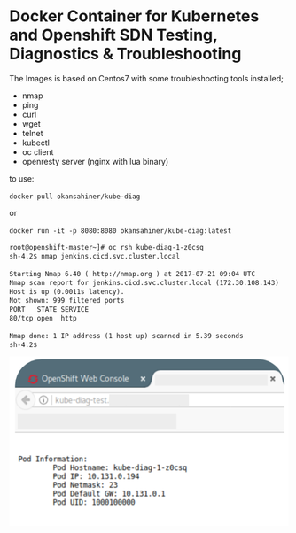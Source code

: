 # Docker Container for Kubernetes and Openshift SDN Testing, Diagnostics & Troubleshooting

The Images is based on Centos7 with some troubleshooting tools installed;
* nmap
* ping
* curl
* wget
* telnet
* kubectl 
* oc client 
* openresty server (nginx with lua binary) 

to use:

`docker pull okansahiner/kube-diag`

or

`docker run -it -p 8080:8080 okansahiner/kube-diag:latest`

```
root@openshift-master~]# oc rsh kube-diag-1-z0csq                                                                            
sh-4.2$ nmap jenkins.cicd.svc.cluster.local

Starting Nmap 6.40 ( http://nmap.org ) at 2017-07-21 09:04 UTC
Nmap scan report for jenkins.cicd.svc.cluster.local (172.30.108.143)
Host is up (0.0011s latency).
Not shown: 999 filtered ports
PORT   STATE SERVICE
80/tcp open  http

Nmap done: 1 IP address (1 host up) scanned in 5.39 seconds
sh-4.2$
```
![](images/kube_diag_web.png)



